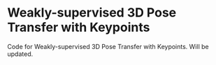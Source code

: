 # Weakly-supervised 3D Pose Transfer with Keypoints
Code for Weakly-supervised 3D Pose Transfer with Keypoints.
Will be updated.
